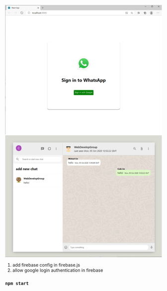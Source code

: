 ![alt](https://github.com/MichaelLinOuO/whatsapp-Clone-react_firebase/blob/main/groupPage.png?raw=true)
![alt](https://github.com/MichaelLinOuO/whatsapp-Clone-react_firebase/blob/main/homepage.png?raw=true)

1. add firebase config in firebase.js
2. allow google login authentication in firebase


### `npm start`



